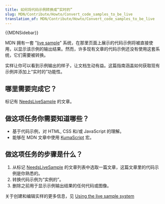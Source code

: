 ```yaml
---
title: 如何将代码示例转换成“实时的”
slug: MDN/Contribute/Howto/Convert_code_samples_to_be_live
translation_of: MDN/Contribute/Howto/Convert_code_samples_to_be_live
---
```

{{MDNSidebar}}

MDN 拥有一套 "[live sample](/zh-CN/docs/MDN/Contribute/Editor/Live_samples)" 系统，在那里页面上展示的代码示例将被直接使用，以显示该示例的输出结果。然而，许多现有文章的代码示例还没有使用这套系统，它们需要被转换。

实样让你可以看到示例输出的样子，让文档生动有益。这篇指南涵盖如何获取现有示例并添加上“实时的”功能性。

## 哪里需要完成它？

标记有 [NeedsLiveSample](/zh-CN/docs/tag/NeedsLiveSample) 的文章。

## 做这项任务你需要知道哪些？

- 基于代码示例，对 HTML, CSS 和/或 JavaScript 的理解。
- 能够在 MDN 文章中使用 [KumaScript](/zh-CN/docs/MDN/Contribute/Tools/KumaScript) 宏。

## 做这项任务的步骤是什么？

1. 从标记 [NeedsLiveSample](/zh-CN/docs/tag/NeedsLiveSample) 的文章列表中选取一篇文章，这篇文章里的代码示例是你熟悉的。
2. 转换代码示例为“实例的”。
3. 删除之前用于显示示例输出结果的任何代码或图像。

关于创建和编辑实样的更多信息，见 [Using the live sample system](/zh-CN/docs/MDN/Contribute/Editor/Live_samples)
